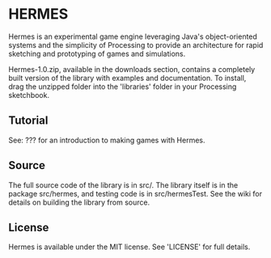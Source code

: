 HERMES
======

Hermes is an experimental game engine leveraging Java's object-oriented systems and the simplicity of Processing to provide an architecture for rapid sketching and prototyping of games and simulations.

Hermes-1.0.zip, available in the downloads section, contains a completely built version of the library with examples and documentation. To install, drag the unzipped folder into the 'libraries' folder in your Processing sketchbook.

Tutorial
--------

See: ??? for an introduction to making games with Hermes.

Source
------

The full source code of the library is in src/. The library itself is in the package src/hermes, and testing code is in src/hermesTest. See the wiki for details on building the library from source.

License
-------

Hermes is available under the MIT license. See 'LICENSE' for full details.